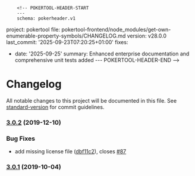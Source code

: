        <!-- POKERTOOL-HEADER-START
        ---
        schema: pokerheader.v1
project: pokertool
file: pokertool-frontend/node_modules/get-own-enumerable-property-symbols/CHANGELOG.md
version: v28.0.0
last_commit: '2025-09-23T07:20:25+01:00'
fixes:
- date: '2025-09-25'
  summary: Enhanced enterprise documentation and comprehensive unit tests added
        ---
        POKERTOOL-HEADER-END -->
# Changelog

All notable changes to this project will be documented in this file. See [standard-version](https://github.com/conventional-changelog/standard-version) for commit guidelines.

### [3.0.2](https://github.com/mightyiam/get-own-enumerable-property-symbols/compare/v3.0.1...v3.0.2) (2019-12-10)


### Bug Fixes

* add missing license file ([dbf11c2](https://github.com/mightyiam/get-own-enumerable-property-symbols/commit/dbf11c2b705dcfb42d6ac291f6608adb14ed6fd3)), closes [#87](https://github.com/mightyiam/get-own-enumerable-property-symbols/issues/87)

### [3.0.1](https://github.com/mightyiam/get-own-enumerable-property-symbols/compare/v3.0.0...v3.0.1) (2019-10-04)
